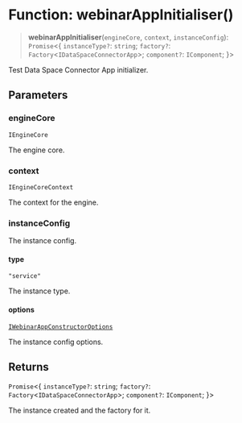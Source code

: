 # Function: webinarAppInitialiser()

> **webinarAppInitialiser**(`engineCore`, `context`, `instanceConfig`): `Promise`\<\{ `instanceType?`: `string`; `factory?`: `Factory`\<`IDataSpaceConnectorApp`\>; `component?`: `IComponent`; \}\>

Test Data Space Connector App initializer.

## Parameters

### engineCore

`IEngineCore`

The engine core.

### context

`IEngineCoreContext`

The context for the engine.

### instanceConfig

The instance config.

#### type

`"service"`

The instance type.

#### options

[`IWebinarAppConstructorOptions`](../interfaces/IWebinarAppConstructorOptions.md)

The instance config options.

## Returns

`Promise`\<\{ `instanceType?`: `string`; `factory?`: `Factory`\<`IDataSpaceConnectorApp`\>; `component?`: `IComponent`; \}\>

The instance created and the factory for it.
